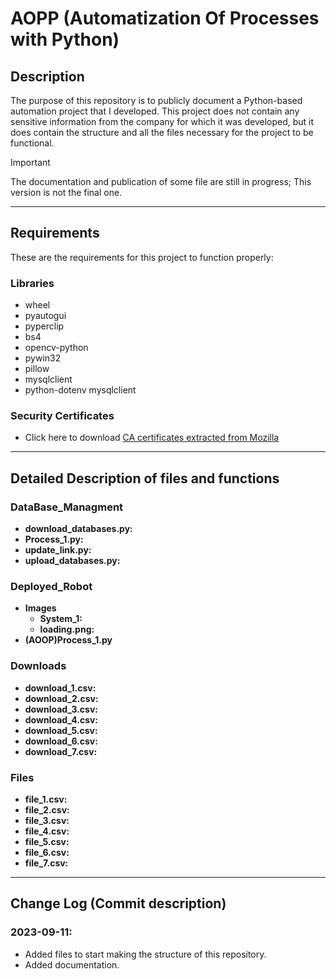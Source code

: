 # AOPP (Automatization Of Processes with Python)

## Description
The purpose of this repository is to publicly document a Python-based automation project that I developed. This project does not contain any sensitive information from the company for which it was developed, but it does contain the structure and all the files necessary for the project to be functional.

>[!IMPORTANT]
>
>The documentation and publication of some file are still in progress; This version is not the final one.

---

## Requirements
These are the requirements for this project to function properly:
   ### Libraries
   - wheel
   - pyautogui
   - pyperclip
   - bs4
   - opencv-python
   - pywin32
   - pillow
   - mysqlclient
   - python-dotenv mysqlclient

   ### Security Certificates
   - Click here to download [CA certificates extracted from Mozilla](https://curl.se/docs/caextract.html)

--- 

## Detailed Description of files and functions
### DataBase_Managment
   - **download_databases.py:** 
   - **Process_1.py:** 
   - **update_link.py:** 
   - **upload_databases.py:** 

### Deployed_Robot
   - **Images**
      - **System_1:**
      - **loading.png:**
   - **(AOOP)Process_1.py**

### Downloads
   - **download_1.csv:**
   - **download_2.csv:**
   - **download_3.csv:**
   - **download_4.csv:**
   - **download_5.csv:**
   - **download_6.csv:**
   - **download_7.csv:**

### Files
   - **file_1.csv:**
   - **file_2.csv:**
   - **file_3.csv:**
   - **file_4.csv:**
   - **file_5.csv:**
   - **file_6.csv:**
   - **file_7.csv:**

---

## Change Log (Commit description)
### 2023-09-11:
- Added files to start making the structure of this repository.
- Added documentation.